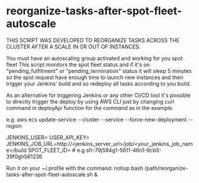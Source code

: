 # reorganize-tasks-after-spot-fleet-autoscale

 THIS SCRIPT WAS DEVELOPED TO REORGANIZE TASKS ACROSS THE CLUSTER AFTER A SCALE IN OR OUT OF INSTANCES.

  You must have an autoscaling group activated and working for you spot fleet
  This script monitors the spot fleet status and if it's on "pending_fulfillment" or "pending_termination" status
 it will sleep 5 minutes so the spot request have enough time to launch new instances and then trigger your Jenkins'
 build and so redeploy all tasks according to you build.

  As an alternative for triggering Jenkins or any other CI/CD tool it's possible to directly trigger the deploy by
 using AWS CLI just by changing curl command in deployApi function for the command as in the example.
 
 e.g.
 aws ecs update-service --cluster <cluster-name> --service <service-name> --force-new-deployment --region <aws-region>

JENKINS_USER=<jenkins-user>
 USER_API_KEY=<user-api-key>
 JENKINS_JOB_URL=http://<jenkins_server_url>/job/<your_jenkins_job_name>/build
 SPOT_FLEET_ID=<spot-fleet-id> # e.g sfr-79j584g1-5611-46n1-9cb5-39f0gh561236
 
 Run it on your ~/.profile with the command: nohup bash /path/reorganize-tasks-after-spot-fleet-autoscale.sh &
 
